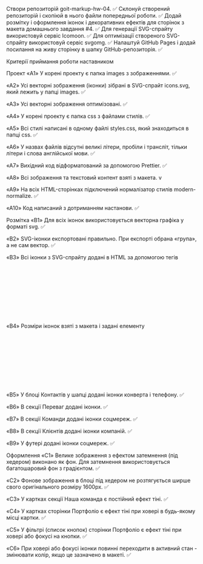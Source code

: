 Створи репозиторій goit-markup-hw-04. ✅
Склонуй створений репозиторій і скопіюй в нього файли попередньої роботи. ✅
Додай розмітку і оформлення іконок і декоративних ефектів для сторінок з макета домашнього завдання #4. ✅
Для генерації SVG-спрайту використовуй сервіс Icomoon. ✅
Для оптимізації створеного SVG-спрайту використовуй сервіс svgomg. ✅
Налаштуй GitHub Pages і додай посилання на живу сторінку в шапку GitHub-репозиторія. ✅

Критерії приймання роботи наставником

Проект
«A1» У корені проекту є папка images з зображеннями. ✅

«A2» Усі векторні зображення (іконки) зібрані в SVG-спрайт icons.svg, який лежить у папці images. ✅

«A3» Усі векторні зображення оптимізовані. ✅

«A4» У корені проекту є папка css з файлами стилів. ✅

«A5» Всі стилі написані в одному файлі styles.css, який знаходиться в папці css. ✅

«A6» У назвах файлів відсутні великі літери, пробіли і трансліт, тільки літери і слова англійської мови. ✅

«A7» Вихідний код відформатований за допомогою Prettier. ✅

«A8» Всі зображення та текстовий контент взяті з макета. v

«A9» На всіх HTML-сторінках підключений нормалізатор стилів modern-normalize. ✅

«A10» Код написаний з дотриманням настанови. ✅

Розмітка
«B1» Для всіх іконок використовується векторна графіка у форматі svg. ✅

«B2» SVG-іконки експортовані правильно. При експорті обрана «група», а не сам вектор. ✅

«B3» Всі іконки з SVG-спрайту додані в HTML за допомогою тегів <svg> і <use> ✅

«B4» Розміри іконок взяті з макета і задані елементу <svg> в HTML-файлі. ✅

«B5» У блоці Контактів у шапці додані іконки конверта і телефону. ✅

«B6» В секції Переваг додані іконки. ✅

«B7» В секції Команди додані іконки соцмереж. ✅

«B8» В секції Клієнтів додані іконки компаній. ✅

«B9» У футері додані іконки соцмереж. ✅

Оформлення
«C1» Велике зображення з ефектом затемнення (під хедером) виконано як фон. Для затемнення використовується багатошаровий фон з градієнтом. ✅

«C2» Фонове зображення в блоці під хедером не розтягується ширше свого оригінального розміру 1600рх. ✅

«C3» У картках секції Наша команда є постійний ефект тіні. ✅

«C4» У картках сторінки Портфоліо є ефект тіні при ховері в будь-якому місці картки. ✅

«C5» У фільтрі (список кнопок) сторінки Портфоліо є ефект тіні при ховері або фокусі на кнопки. ✅

«C6» При ховері або фокусі іконки повинні переходити в активний стан - змінювати колір, якщо це зазначено в макеті. ✅
